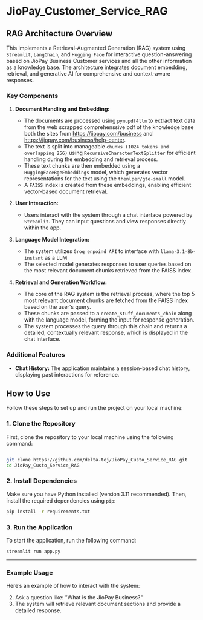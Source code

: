 ﻿# JioPay_Customer_Service_RAG


## RAG Architecture Overview 

This implements a Retrieval-Augmented Generation (RAG) system using `Streamlit`, `LangChain`, and `Hugging Face` for interactive question-answering based on JioPay Business Customer services and all the other information as a  knowledge base. The architecture integrates document embedding, retrieval, and generative AI for comprehensive and context-aware responses.

### Key Components

1. **Document Handling and Embedding:**
   - The documents are processed using `pymupdf4llm` to extract text data from the web scrapped comprehenssive pdf of the knowledge base both the sites from https://jiopay.com/business and https://jiopay.com/business/help-center.
   - The text is split into manageable `chunks (1024 tokens and overlapping 256)` using `RecursiveCharacterTextSplitter` for efficient handling during the embedding and retrieval process.
   - These text chunks are then embedded using a `HuggingFaceBgeEmbeddings` model, which generates vector representations for the text using the `thenlper/gte-small` model.
   - A `FAISS` index is created from these embeddings, enabling efficient vector-based document retrieval.

2. **User Interaction:**
   - Users interact with the system through a chat interface powered by `Streamlit`. They can input questions and view responses directly within the app.

3. **Language Model Integration:**
   - The system utilizes `Groq enpoind API` to interface with `llama-3.1-8b-instant` as a LLM
   - The selected model generates responses to user queries based on the most relevant document chunks retrieved from the FAISS index.

4. **Retrieval and Generation Workflow:**
   - The core of the RAG system is the retrieval process, where the top 5 most relevant document chunks are fetched from the FAISS index based on the user's query.
   - These chunks are passed to a `create_stuff_documents_chain` along with the language model, forming the input for response generation.
   - The system processes the query through this chain and returns a detailed, contextually relevant response, which is displayed in the chat interface.

### Additional Features

- **Chat History:** The application maintains a session-based chat history, displaying past interactions for reference.




## How to Use

Follow these steps to set up and run the project on your local machine:

### 1. Clone the Repository
First, clone the repository to your local machine using the following command:
```bash

git clone https://github.com/delta-tej/JioPay_Custo_Service_RAG.git
cd JioPay_Custo_Service_RAG
```

### 2. Install Dependencies
Make sure you have Python installed (version 3.11 recommended). Then, install the required dependencies using `pip`:
```bash
pip install -r requirements.txt
```


### 3. Run the Application
To start the application, run the following command:
```bash
streamlit run app.py
```


---

### Example Usage

Here’s an example of how to interact with the system:

2. Ask a question like: "What is the JioPay Business?"
3. The system will retrieve relevant document sections and provide a detailed response.
